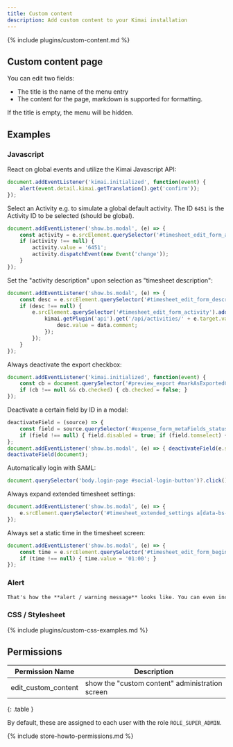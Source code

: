 ```yaml
---
title: Custom content
description: Add custom content to your Kimai installation
---
```


{% include plugins/custom-content.md %}  

## Custom content page

You can edit two fields: 
- The title is the name of the menu entry
- The content for the page, markdown is supported for formatting.

If the title is empty, the menu will be hidden.
 
## Examples

### Javascript

React on global events and utilize the Kimai Javascript API:
```javascript
document.addEventListener('kimai.initialized', function(event) {
    alert(event.detail.kimai.getTranslation().get('confirm'));
});
```

Select an Activity e.g. to simulate a global default activity. The ID `6451` is the Activity ID to be selected (should be global).
```javascript
document.addEventListener('show.bs.modal', (e) => {
    const activity = e.srcElement.querySelector('#timesheet_edit_form_activity');
    if (activity !== null) {
        activity.value = '6451'; 
        activity.dispatchEvent(new Event('change'));
    }
});
```

Set the "activity description" upon selection as "timesheet description":
```javascript
document.addEventListener('show.bs.modal', (e) => {
    const desc = e.srcElement.querySelector('#timesheet_edit_form_description');
    if (desc !== null) {
        e.srcElement.querySelector('#timesheet_edit_form_activity').addEventListener('change', (e) => {
            kimai.getPlugin('api').get('/api/activities/' + e.target.value, {}, function(data) {
                desc.value = data.comment;
            });
        });
    }
});
```

Always deactivate the export checkbox:
```javascript
document.addEventListener('kimai.initialized', function(event) {
    const cb = document.querySelector('#preview_export #markAsExportedCheck');
    if (cb !== null && cb.checked) { cb.checked = false; }
});
```

Deactivate a certain field by ID in a modal:
```javascript
deactivateField = (source) => {
    const field = source.querySelector('#expense_form_metaFields_status_value');
    if (field !== null) { field.disabled = true; if (field.tomselect) { field.tomselect.disable(); } }
};
document.addEventListener('show.bs.modal', (e) => { deactivateField(e.srcElement); });
deactivateField(document);
```

Automatically login with SAML:
```javascript
document.querySelector('body.login-page #social-login-button')?.click();
```

Always expand extended timesheet settings:
```javascript
document.addEventListener('show.bs.modal', (e) => { 
    e.srcElement.querySelector('#timesheet_extended_settings a[data-bs-toggle]')?.click(); 
});
```

Always set a static time in the timesheet screen:
```javascript
document.addEventListener('show.bs.modal', (e) => {
    const time = e.srcElement.querySelector('#timesheet_edit_form_begin_time');
    if (time !== null) { time.value = '01:00'; }
});
```

### Alert

```markdown
That's how the **alert / warning message** looks like. You can even include _markdown_ and [links](/en/custom-content-news) !
```

### CSS / Stylesheet

{% include plugins/custom-css-examples.md %}

## Permissions

| Permission Name      | Description                                     |
|----------------------|-------------------------------------------------|
| edit_custom_content  | show the "custom content" administration screen |
{: .table }

By default, these are assigned to each user with the role `ROLE_SUPER_ADMIN`.

{% include store-howto-permissions.md %}
